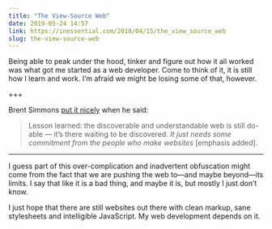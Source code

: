 ```yaml
---
title: "The View-Source Web"
date: 2019-05-24 14:57
link: https://inessential.com/2018/04/15/the_view_source_web
slug: the-view-source-web
---
```


Being able to peak under the hood, tinker and figure out how it all worked was what got me started as a web developer. Come to think of it, it is still how I learn and work. I’m afraid we might be losing some of that, however.

+++

Brent Simmons [put it nicely](https://inessential.com/2018/04/15/the_view_source_web) when he said:

> Lesson learned: the discoverable and understandable web is still do-able — it’s there waiting to be discovered. *It just needs some commitment from the people who make websites* [emphasis added].

---

I guess part of this over-complication and inadvertent obfuscation might come from the fact that we are pushing the web to—and maybe beyond—its limits. I say that like it is a bad thing, and maybe it is, but mostly I just don’t know.

I just hope that there are still websites out there with clean markup, sane stylesheets and intelligible JavaScript. My web development depends on it.
